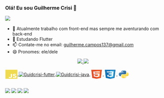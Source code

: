 ### Olá! Eu sou Guilherme Crisi 👋

<a href="https://instagram.com/crisi.sh" target="_blank"><img src="https://www.buymeacoffee.com/assets/img/guidelines/download-assets-sm-1.svg" target="_blank"></a>
- 🔭 Atualmente trabalho com front-end mas sempre me aventurando com back-end
- 🌱 Estudando Flutter 
- 📫 Contate-me no email: guilherme.campos137@gmail.com
- 😄 Pronomes: ele/dele

<div align="center">
  <a href="https://github.com/Guidcrisi">
  <img height="180em" src="https://github-readme-stats.vercel.app/api?username=Guidcrisi&show_icons=true&theme=dracula&include_all_commits=true&count_private=true"/>
  <img height="180em" src="https://github-readme-stats.vercel.app/api/top-langs/?username=Guidcrisi&layout=compact&langs_count=7&theme=dracula"/>
</div>
<div style="display: inline_block"><br>
  <img align="center" alt="Guidcrisi-Js" height="30" width="40" src="https://raw.githubusercontent.com/devicons/devicon/master/icons/javascript/javascript-plain.svg">
  <img align="center" alt="Guidcrisi-futter" height="30" width="40" src="https://cdn.jsdelivr.net/gh/devicons/devicon/icons/flutter/flutter-original.svg">
  <img align="center" alt="Guidcrisi-java" height="30" width="40" src="https://cdn.jsdelivr.net/gh/devicons/devicon/icons/java/java-original.svg">
  <img align="center" alt="Guidcrisi-HTML" height="30" width="40" src="https://raw.githubusercontent.com/devicons/devicon/master/icons/html5/html5-original.svg">
  <img align="center" alt="Guidcrisi-CSS" height="30" width="40" src="https://raw.githubusercontent.com/devicons/devicon/master/icons/css3/css3-original.svg">
  <img align="center" alt="Guidcrisi-Python" height="30" width="40" src="https://raw.githubusercontent.com/devicons/devicon/master/icons/python/python-original.svg">
</div>
  
  ##
 
<div> 
  <a href="https://instagram.com/crisi.sh" target="_blank"><img src="https://img.shields.io/badge/-Instagram-%23E4405F?style=for-the-badge&logo=instagram&logoColor=white" target="_blank"></a>
 	<a href="https://www.twitch.tv/law_23" target="_blank"><img src="https://img.shields.io/badge/Twitch-9146FF?style=for-the-badge&logo=twitch&logoColor=white" target="_blank"></a>
  <a href = "mailto:guilherme.campos137@gmail.com"><img src="https://img.shields.io/badge/-Gmail-%23333?style=for-the-badge&logo=gmail&logoColor=white" target="_blank"></a>
  <a href="https://www.linkedin.com/in/guilherme-crisi-7a3002197" target="_blank"><img src="https://img.shields.io/badge/-LinkedIn-%230077B5?style=for-the-badge&logo=linkedin&logoColor=white" target="_blank"></a> 
 
</div>
